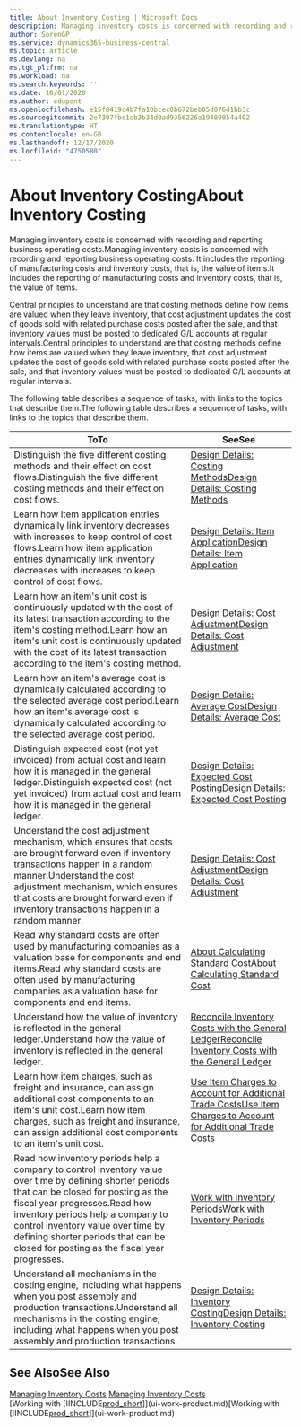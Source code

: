 ```yaml
---
title: About Inventory Costing | Microsoft Docs
description: Managing inventory costs is concerned with recording and reporting business operating costs. It includes the reporting of manufacturing costs and inventory costs, that is, the value of items.
author: SorenGP
ms.service: dynamics365-business-central
ms.topic: article
ms.devlang: na
ms.tgt_pltfrm: na
ms.workload: na
ms.search.keywords: ''
ms.date: 10/01/2020
ms.author: edupont
ms.openlocfilehash: e15f8419c4b7fa10bcec0b672beb05d076d1bb3c
ms.sourcegitcommit: 2e7307fbe1eb3b34d0ad9356226a19409054a402
ms.translationtype: HT
ms.contentlocale: en-GB
ms.lasthandoff: 12/17/2020
ms.locfileid: "4750580"
---
```

# <a name="about-inventory-costing"></a><span data-ttu-id="bc91d-104">About Inventory Costing</span><span class="sxs-lookup"><span data-stu-id="bc91d-104">About Inventory Costing</span></span>
<span data-ttu-id="bc91d-105">Managing inventory costs is concerned with recording and reporting business operating costs.</span><span class="sxs-lookup"><span data-stu-id="bc91d-105">Managing inventory costs is concerned with recording and reporting business operating costs.</span></span> <span data-ttu-id="bc91d-106">It includes the reporting of manufacturing costs and inventory costs, that is, the value of items.</span><span class="sxs-lookup"><span data-stu-id="bc91d-106">It includes the reporting of manufacturing costs and inventory costs, that is, the value of items.</span></span>  

 <span data-ttu-id="bc91d-107">Central principles to understand are that costing methods define how items are valued when they leave inventory, that cost adjustment updates the cost of goods sold with related purchase costs posted after the sale, and that inventory values must be posted to dedicated G/L accounts at regular intervals.</span><span class="sxs-lookup"><span data-stu-id="bc91d-107">Central principles to understand are that costing methods define how items are valued when they leave inventory, that cost adjustment updates the cost of goods sold with related purchase costs posted after the sale, and that inventory values must be posted to dedicated G/L accounts at regular intervals.</span></span>  

 <span data-ttu-id="bc91d-108">The following table describes a sequence of tasks, with links to the topics that describe them.</span><span class="sxs-lookup"><span data-stu-id="bc91d-108">The following table describes a sequence of tasks, with links to the topics that describe them.</span></span>   

|<span data-ttu-id="bc91d-109">**To**</span><span class="sxs-lookup"><span data-stu-id="bc91d-109">**To**</span></span>|<span data-ttu-id="bc91d-110">**See**</span><span class="sxs-lookup"><span data-stu-id="bc91d-110">**See**</span></span>|  
|------------|-------------|  
|<span data-ttu-id="bc91d-111">Distinguish the five different costing methods and their effect on cost flows.</span><span class="sxs-lookup"><span data-stu-id="bc91d-111">Distinguish the five different costing methods and their effect on cost flows.</span></span>|[<span data-ttu-id="bc91d-112">Design Details: Costing Methods</span><span class="sxs-lookup"><span data-stu-id="bc91d-112">Design Details: Costing Methods</span></span>](design-details-costing-methods.md)|  
|<span data-ttu-id="bc91d-113">Learn how item application entries dynamically link inventory decreases with increases to keep control of cost flows.</span><span class="sxs-lookup"><span data-stu-id="bc91d-113">Learn how item application entries dynamically link inventory decreases with increases to keep control of cost flows.</span></span>|[<span data-ttu-id="bc91d-114">Design Details: Item Application</span><span class="sxs-lookup"><span data-stu-id="bc91d-114">Design Details: Item Application</span></span>](design-details-item-application.md)|  
|<span data-ttu-id="bc91d-115">Learn how an item's unit cost is continuously updated with the cost of its latest transaction according to the item's costing method.</span><span class="sxs-lookup"><span data-stu-id="bc91d-115">Learn how an item's unit cost is continuously updated with the cost of its latest transaction according to the item's costing method.</span></span>|[<span data-ttu-id="bc91d-116">Design Details: Cost Adjustment</span><span class="sxs-lookup"><span data-stu-id="bc91d-116">Design Details: Cost Adjustment</span></span>](design-details-cost-adjustment.md)|  
|<span data-ttu-id="bc91d-117">Learn how an item's average cost is dynamically calculated according to the selected average cost period.</span><span class="sxs-lookup"><span data-stu-id="bc91d-117">Learn how an item's average cost is dynamically calculated according to the selected average cost period.</span></span>|[<span data-ttu-id="bc91d-118">Design Details: Average Cost</span><span class="sxs-lookup"><span data-stu-id="bc91d-118">Design Details: Average Cost</span></span>](design-details-average-cost.md)|  
|<span data-ttu-id="bc91d-119">Distinguish expected cost (not yet invoiced) from actual cost and learn how it is managed in the general ledger.</span><span class="sxs-lookup"><span data-stu-id="bc91d-119">Distinguish expected cost (not yet invoiced) from actual cost and learn how it is managed in the general ledger.</span></span>|[<span data-ttu-id="bc91d-120">Design Details: Expected Cost Posting</span><span class="sxs-lookup"><span data-stu-id="bc91d-120">Design Details: Expected Cost Posting</span></span>](design-details-expected-cost-posting.md)|  
|<span data-ttu-id="bc91d-121">Understand the cost adjustment mechanism, which ensures that costs are brought forward even if inventory transactions happen in a random manner.</span><span class="sxs-lookup"><span data-stu-id="bc91d-121">Understand the cost adjustment mechanism, which ensures that costs are brought forward even if inventory transactions happen in a random manner.</span></span>|[<span data-ttu-id="bc91d-122">Design Details: Cost Adjustment</span><span class="sxs-lookup"><span data-stu-id="bc91d-122">Design Details: Cost Adjustment</span></span>](design-details-cost-adjustment.md)|  
|<span data-ttu-id="bc91d-123">Read why standard costs are often used by manufacturing companies as a valuation base for components and end items.</span><span class="sxs-lookup"><span data-stu-id="bc91d-123">Read why standard costs are often used by manufacturing companies as a valuation base for components and end items.</span></span>|[<span data-ttu-id="bc91d-124">About Calculating Standard Cost</span><span class="sxs-lookup"><span data-stu-id="bc91d-124">About Calculating Standard Cost</span></span>](finance-about-calculating-standard-cost.md)|  
|<span data-ttu-id="bc91d-125">Understand how the value of inventory is reflected in the general ledger.</span><span class="sxs-lookup"><span data-stu-id="bc91d-125">Understand how the value of inventory is reflected in the general ledger.</span></span>|[<span data-ttu-id="bc91d-126">Reconcile Inventory Costs with the General Ledger</span><span class="sxs-lookup"><span data-stu-id="bc91d-126">Reconcile Inventory Costs with the General Ledger</span></span>](finance-how-to-post-inventory-costs-to-the-general-ledger.md)|  
|<span data-ttu-id="bc91d-127">Learn how item charges, such as freight and insurance, can assign additional cost components to an item's unit cost.</span><span class="sxs-lookup"><span data-stu-id="bc91d-127">Learn how item charges, such as freight and insurance, can assign additional cost components to an item's unit cost.</span></span>|[<span data-ttu-id="bc91d-128">Use Item Charges to Account for Additional Trade Costs</span><span class="sxs-lookup"><span data-stu-id="bc91d-128">Use Item Charges to Account for Additional Trade Costs</span></span>](payables-how-assign-item-charges.md)|  
|<span data-ttu-id="bc91d-129">Read how inventory periods help a company to control inventory value over time by defining shorter periods that can be closed for posting as the fiscal year progresses.</span><span class="sxs-lookup"><span data-stu-id="bc91d-129">Read how inventory periods help a company to control inventory value over time by defining shorter periods that can be closed for posting as the fiscal year progresses.</span></span>|[<span data-ttu-id="bc91d-130">Work with Inventory Periods</span><span class="sxs-lookup"><span data-stu-id="bc91d-130">Work with Inventory Periods</span></span>](finance-how-to-work-with-inventory-periods.md)|  
|<span data-ttu-id="bc91d-131">Understand all mechanisms in the costing engine, including what happens when you post assembly and production transactions.</span><span class="sxs-lookup"><span data-stu-id="bc91d-131">Understand all mechanisms in the costing engine, including what happens when you post assembly and production transactions.</span></span>|[<span data-ttu-id="bc91d-132">Design Details: Inventory Costing</span><span class="sxs-lookup"><span data-stu-id="bc91d-132">Design Details: Inventory Costing</span></span>](design-details-inventory-costing.md)|  

## <a name="see-also"></a><span data-ttu-id="bc91d-133">See Also</span><span class="sxs-lookup"><span data-stu-id="bc91d-133">See Also</span></span>
<span data-ttu-id="bc91d-134">[Managing Inventory Costs](finance-manage-inventory-costs.md)  </span><span class="sxs-lookup"><span data-stu-id="bc91d-134">[Managing Inventory Costs](finance-manage-inventory-costs.md)  </span></span>  
<span data-ttu-id="bc91d-135">[Working with [!INCLUDE[prod_short](includes/prod_short.md)]](ui-work-product.md)</span><span class="sxs-lookup"><span data-stu-id="bc91d-135">[Working with [!INCLUDE[prod_short](includes/prod_short.md)]](ui-work-product.md)</span></span>
